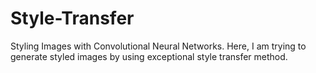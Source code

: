 # Style-Transfer
Styling Images with Convolutional Neural Networks. Here, I am trying to generate styled images by using exceptional style transfer method.
